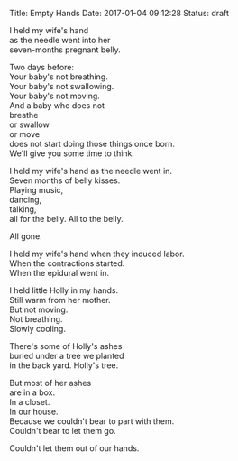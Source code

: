 Title: Empty Hands
Date: 2017-01-04 09:12:28
Status: draft


I held my wife's hand  
as the needle went into her  
seven-months pregnant belly.  
  
Two days before:  
Your baby's not breathing.  
Your baby's not swallowing.  
Your baby's not moving.  
And a baby who does not  
breathe  
or swallow  
or move  
does not start doing those things once born.  
We'll give you some time to think.  
  
I held my wife's hand as the needle went in.  
Seven months of belly kisses.  
Playing music,  
dancing,  
talking,  
all for the belly. All to the belly.  
  
All gone.  
  
I held my wife's hand when they induced labor.  
When the contractions started.  
When the epidural went in.  
  
I held little Holly in my hands.  
Still warm from her mother.  
But not moving.  
Not breathing.  
Slowly cooling.  
  
There's some of Holly's ashes  
buried under a tree we planted  
in the back yard. Holly's tree.  
  
But most of her ashes  
are in a box.  
In a closet.  
In our house.  
Because we couldn't bear to part with them.  
Couldn't bear to let them go.  
  
Couldn't let them out of our hands.  
  